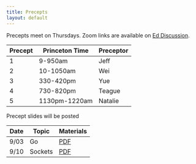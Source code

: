 ```yaml
---
title: Precepts
layout: default
---
```


Precepts meet on Thursdays. Zoom links are available on [Ed Discussion](https://us.edstem.org/courses/2353/discussion/115604).

| Precept | Princeton Time | Preceptor |
|---------|----------------|-----------|
| 1       | 9-950am        | Jeff      |
| 2       | 10-1050am      | Wei       |
| 3       | 330-420pm      | Yue       |
| 4       | 730-820pm      | Teague    |
| 5       | 1130pm-1220am  | Natalie   |

Precept slides will be posted 

|Date   | Topic    | Materials      |
|-------|----------|----------------|
| 9/03  | Go       | [PDF](/precepts/Go-Programming.pdf) |
| 9/10  | Sockets  | [PDF](/precepts/Socket-Programming.pdf) |
